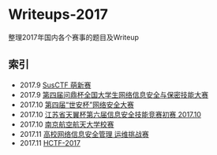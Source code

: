 # Writeups-2017

整理2017年国内各个赛事的题目及Writeup

## 索引

- 2017.9  [SusCTF 萌新赛](./SusCTF萌新赛)
- 2017.9  [第四届问鼎杯全国大学生网络信息安全与保密技能大赛](./WDCTF-finals)
- 2017.10 [第四届“世安杯”网络安全大赛](./世安杯)
- 2017.10 [江苏省天翼杯第六届信息安全技能竞赛初赛 2017.10](./江苏省天翼杯第六届信息安全技能竞赛初赛)
- 2017.10 [南京航空航天大学校赛](./NUAACTF)
- 2017.11 [高校网络信息安全管理 运维挑战赛](./EIS)
- 2017.11 [HCTF-2017](./HCTF)
